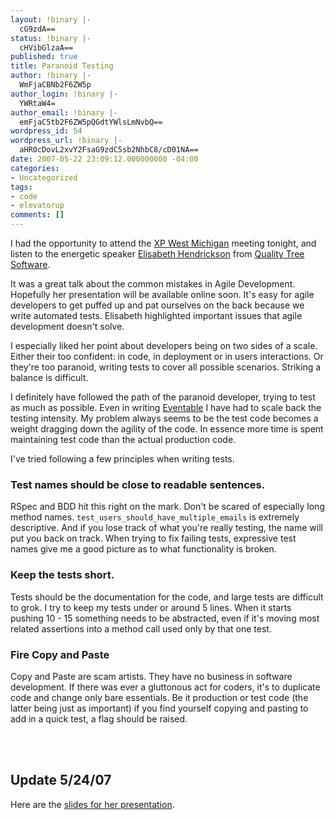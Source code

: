 ```yaml
---
layout: !binary |-
  cG9zdA==
status: !binary |-
  cHVibGlzaA==
published: true
title: Paranoid Testing
author: !binary |-
  WmFjaCBNb2F6ZW5p
author_login: !binary |-
  YWRtaW4=
author_email: !binary |-
  emFjaC5tb2F6ZW5pQGdtYWlsLmNvbQ==
wordpress_id: 54
wordpress_url: !binary |-
  aHR0cDovL2xvY2FsaG9zdC5sb2NhbC8/cD01NA==
date: 2007-05-22 23:09:12.000000000 -04:00
categories:
- Uncategorized
tags:
- code
- elevatorup
comments: []
---
```

I had the opportunity to attend the [XP West Michigan](http://xpwestmichigan.org/) meeting tonight, and listen to the energetic speaker [Elisabeth Hendrickson](http://www.testobsessed.com/category/rumination/) from [Quality Tree Software](http://www.qualitytree.com/).

It was a great talk about the common mistakes in Agile Development. Hopefully her presentation will be available online soon. It's easy for agile developers to get puffed up and pat ourselves on the back because we write automated tests. Elisabeth highlighted important issues that agile development doesn't solve.

I especially liked her point about developers being on two sides of a scale. Either their too confident: in code, in deployment or in users interactions. Or they're too paranoid, writing tests to cover all possible scenarios. Striking a balance is difficult.

I definitely have followed the path of the paranoid developer, trying to test as much as possible. Even in writing [Eventable](http://www.eventable.com) I have had to scale back the testing intensity. My problem always seems to be the test code becomes a weight dragging down the agility of the code. In essence more time is spent maintaining test code than the actual production code.

I've tried following a few principles when writing tests.

### Test names should be close to readable sentences.

RSpec and BDD hit this right on the mark. Don't be scared of especially long method names. `test_users_should_have_multiple_emails` is extremely descriptive. And if you lose track of what you're really testing, the name will put you back on track. When trying to fix failing tests, expressive test names give me a good picture as to what functionality is broken.

### Keep the tests short.

Tests should be the documentation for the code, and large tests are difficult to grok. I try to keep my tests under or around 5 lines. When it starts pushing 10 - 15 something needs to be abstracted, even if it's moving most related assertions into a method call used only by that one test.

### Fire Copy and Paste

Copy and Paste are scam artists. They have no business in software development. If there was ever a gluttonous act for coders, it's to duplicate code and change only bare essentials. Be it production or test code (the latter being just as important) if you find yourself copying and pasting to add in a quick test, a flag should be raised.

<br />
<br />

## Update 5/24/07

Here are the [slides for her presentation](http://xpwestmichigan.org/files/Hendrickson_Bugs_We_Miss_v3.pdf).
